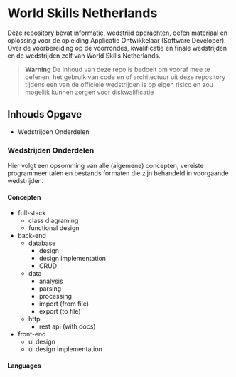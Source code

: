# World Skills Netherlands
Deze repository bevat informatie, wedstrijd opdrachten, oefen materiaal en oplossing voor de opleiding Applicatie Ontwikkelaar (Software Developer). Over de voorbereiding op de voorrondes, kwalificatie en finale wedstrijden en de wedstrijden zelf van World Skills Netherlands.

>**Warning** De inhoud van deze repo is bedoelt om vooraf mee te oefenen, het gebruik van code en of architectuur uit deze repository tijdens een van de officiele wedstrijden is op eigen risico en zou mogelijk kunnen zorgen voor diskwalificatie

## Inhouds Opgave
- Wedstrijden Onderdelen

### Wedstrijden Onderdelen
Hier volgt een opsomming van alle (algemene) concepten, vereiste programmeer talen en bestands formaten die zijn behandeld in voorgaande wedstrijden.

#### Concepten
- full-stack
    - class diagraming
    - functional design
- back-end
    - database
        - design
        - design implementation
        - CRUD
    - data
        - analysis
        - parsing
        - processing
        - import (from file)
        - export (to file)
    - http
        - rest api (with docs)
- front-end
    - ui design
    - ui design implementation

#### Languages
